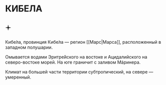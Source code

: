 # КИБЕЛА

## 🟄

Кибе́ла, провинция Кибе́ла — регион [[Марс|Марса]], расположенный в западном полушарии.

Омывается водами Эритре́йского на востоке и Ацидалийского на северо-востоке морей. На юге граничит с заливом Мáринера.

Климат на большей части территории субтропический, на севере — умеренный.